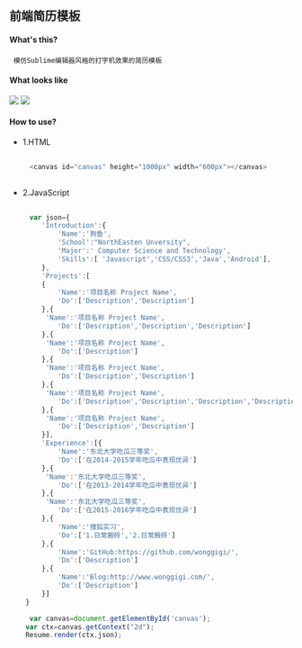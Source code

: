 ## 前端简历模板

#### What's this?

     模仿Sublime编辑器风格的打字机效果的简历模板
     
#### What looks like

![](https://github.com/wonggigi/Resume.js/blob/master/img/img1.png)
![](https://github.com/wonggigi/Resume.js/blob/master/img/demo.gif)

#### How to use?

* 1.HTML
     
```js
     
     <canvas id="canvas" height="1000px" width="600px"></canvas>
     
```
     
* 2.JavaScript

     
```js
     
     var json={
   		'Introduction':{
   			'Name':'狗鱼',
   			'School':"NorthEasten Unversity",
   			'Major':' Computer Science and Technology',
   			'Skills':[ 'Javascript','CSS/CSS3','Java','Android'],
   		},
   		'Projects':[
   		{
   			'Name':'项目名称 Project Name',
   			'Do':['Description','Description']
   		},{
         'Name':'项目名称 Project Name',
   			'Do':['Description','Description','Description']
   		},{
         'Name':'项目名称 Project Name',
   			'Do':['Description']
   		},{
         'Name':'项目名称 Project Name',
   			'Do':['Description','Description']
   		},{
         'Name':'项目名称 Project Name',
   			'Do':['Description','Description','Description','Description']
   		},{
         'Name':'项目名称 Project Name',
   			'Do':['Description','Description']
   		}],
   		'Experience':[{
   			'Name':'东北大学吃瓜三等奖',
   			'Do':['在2014-2015学年吃瓜中表现优异']
   		},{
         'Name':'东北大学吃瓜三等奖',
   			'Do':['在2013-2014学年吃瓜中表现优异']
   		},{
         'Name':'东北大学吃瓜三等奖',
   			'Do':['在2015-2016学年吃瓜中表现优异']
   		},{
   			'Name':'搜狐实习',
   			'Do':['1.日常搬砖','2.日常搬砖']
   		},{
   			'Name':'GitHub:https://github.com/wonggigi/',
   			'Do':['Description']
   		},{
   			'Name':'Blog:http://www.wonggigi.com/',
   			'Do':['Description']
   		}]
   	}

     var canvas=document.getElementById('canvas');
  	var ctx=canvas.getContext("2d");
  	Resume.render(ctx,json);
```

